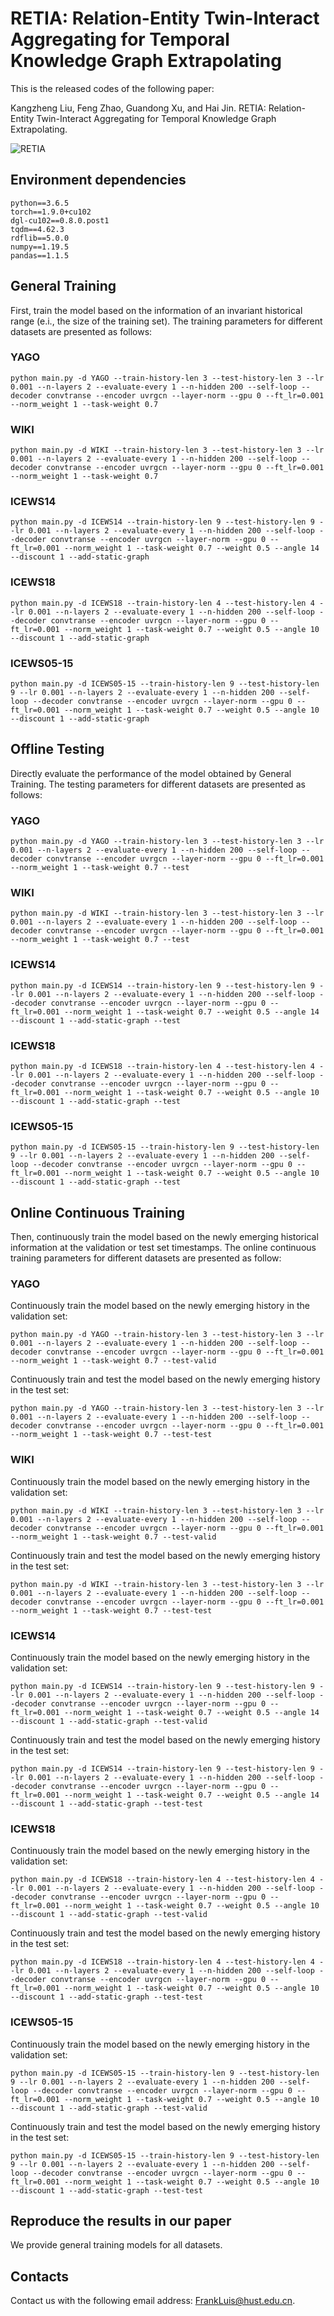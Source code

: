 # RETIA: Relation-Entity Twin-Interact Aggregating for Temporal Knowledge Graph Extrapolating

This is the released codes of the following paper:

Kangzheng Liu, Feng Zhao, Guandong Xu, and Hai Jin. RETIA: Relation-Entity Twin-Interact Aggregating for Temporal Knowledge Graph Extrapolating.

![RETIA](https://github.com/Liudaxian1/FIG/blob/main/RETIA.png)

## Environment dependencies

```shell
python==3.6.5
torch==1.9.0+cu102
dgl-cu102==0.8.0.post1
tqdm==4.62.3
rdflib==5.0.0
numpy==1.19.5
pandas==1.1.5
```

## General Training

First, train the model based on the information of an invariant historical range (e.i., the size of the training set). The training parameters for different datasets are presented as follows:

### YAGO


```shell
python main.py -d YAGO --train-history-len 3 --test-history-len 3 --lr 0.001 --n-layers 2 --evaluate-every 1 --n-hidden 200 --self-loop --decoder convtranse --encoder uvrgcn --layer-norm --gpu 0 --ft_lr=0.001 --norm_weight 1 --task-weight 0.7
```

### WIKI

```shell
python main.py -d WIKI --train-history-len 3 --test-history-len 3 --lr 0.001 --n-layers 2 --evaluate-every 1 --n-hidden 200 --self-loop --decoder convtranse --encoder uvrgcn --layer-norm --gpu 0 --ft_lr=0.001 --norm_weight 1 --task-weight 0.7
```

### ICEWS14

```shell
python main.py -d ICEWS14 --train-history-len 9 --test-history-len 9 --lr 0.001 --n-layers 2 --evaluate-every 1 --n-hidden 200 --self-loop --decoder convtranse --encoder uvrgcn --layer-norm --gpu 0 --ft_lr=0.001 --norm_weight 1 --task-weight 0.7 --weight 0.5 --angle 14 --discount 1 --add-static-graph
```

### ICEWS18

```shell
python main.py -d ICEWS18 --train-history-len 4 --test-history-len 4 --lr 0.001 --n-layers 2 --evaluate-every 1 --n-hidden 200 --self-loop --decoder convtranse --encoder uvrgcn --layer-norm --gpu 0 --ft_lr=0.001 --norm_weight 1 --task-weight 0.7 --weight 0.5 --angle 10 --discount 1 --add-static-graph
```

### ICEWS05-15

```shell
python main.py -d ICEWS05-15 --train-history-len 9 --test-history-len 9 --lr 0.001 --n-layers 2 --evaluate-every 1 --n-hidden 200 --self-loop --decoder convtranse --encoder uvrgcn --layer-norm --gpu 0 --ft_lr=0.001 --norm_weight 1 --task-weight 0.7 --weight 0.5 --angle 10 --discount 1 --add-static-graph
```

## Offline Testing

Directly evaluate the performance of the model obtained by General Training. The testing parameters for different datasets are presented as follows:

### YAGO

```shell
python main.py -d YAGO --train-history-len 3 --test-history-len 3 --lr 0.001 --n-layers 2 --evaluate-every 1 --n-hidden 200 --self-loop --decoder convtranse --encoder uvrgcn --layer-norm --gpu 0 --ft_lr=0.001 --norm_weight 1 --task-weight 0.7 --test
```

### WIKI

```shell
python main.py -d WIKI --train-history-len 3 --test-history-len 3 --lr 0.001 --n-layers 2 --evaluate-every 1 --n-hidden 200 --self-loop --decoder convtranse --encoder uvrgcn --layer-norm --gpu 0 --ft_lr=0.001 --norm_weight 1 --task-weight 0.7 --test
```

### ICEWS14

```shell
python main.py -d ICEWS14 --train-history-len 9 --test-history-len 9 --lr 0.001 --n-layers 2 --evaluate-every 1 --n-hidden 200 --self-loop --decoder convtranse --encoder uvrgcn --layer-norm --gpu 0 --ft_lr=0.001 --norm_weight 1 --task-weight 0.7 --weight 0.5 --angle 14 --discount 1 --add-static-graph --test
```

### ICEWS18

```shell
python main.py -d ICEWS18 --train-history-len 4 --test-history-len 4 --lr 0.001 --n-layers 2 --evaluate-every 1 --n-hidden 200 --self-loop --decoder convtranse --encoder uvrgcn --layer-norm --gpu 0 --ft_lr=0.001 --norm_weight 1 --task-weight 0.7 --weight 0.5 --angle 10 --discount 1 --add-static-graph --test
```

### ICEWS05-15

```shell
python main.py -d ICEWS05-15 --train-history-len 9 --test-history-len 9 --lr 0.001 --n-layers 2 --evaluate-every 1 --n-hidden 200 --self-loop --decoder convtranse --encoder uvrgcn --layer-norm --gpu 0 --ft_lr=0.001 --norm_weight 1 --task-weight 0.7 --weight 0.5 --angle 10 --discount 1 --add-static-graph --test
```

## Online Continuous Training

Then, continuously train the model based on the newly emerging historical information at the validation or test set timestamps. The online continuous training parameters for different datasets are presented as follow:

### YAGO

Continuously train the model based on the newly emerging history in the validation set:

```shell
python main.py -d YAGO --train-history-len 3 --test-history-len 3 --lr 0.001 --n-layers 2 --evaluate-every 1 --n-hidden 200 --self-loop --decoder convtranse --encoder uvrgcn --layer-norm --gpu 0 --ft_lr=0.001 --norm_weight 1 --task-weight 0.7 --test-valid
```

Continuously train and test the model based on the newly emerging history in the test set:

```shell
python main.py -d YAGO --train-history-len 3 --test-history-len 3 --lr 0.001 --n-layers 2 --evaluate-every 1 --n-hidden 200 --self-loop --decoder convtranse --encoder uvrgcn --layer-norm --gpu 0 --ft_lr=0.001 --norm_weight 1 --task-weight 0.7 --test-test
```

### WIKI

Continuously train the model based on the newly emerging history in the validation set:

```shell
python main.py -d WIKI --train-history-len 3 --test-history-len 3 --lr 0.001 --n-layers 2 --evaluate-every 1 --n-hidden 200 --self-loop --decoder convtranse --encoder uvrgcn --layer-norm --gpu 0 --ft_lr=0.001 --norm_weight 1 --task-weight 0.7 --test-valid
```

Continuously train and test the model based on the newly emerging history in the test set:

```shell
python main.py -d WIKI --train-history-len 3 --test-history-len 3 --lr 0.001 --n-layers 2 --evaluate-every 1 --n-hidden 200 --self-loop --decoder convtranse --encoder uvrgcn --layer-norm --gpu 0 --ft_lr=0.001 --norm_weight 1 --task-weight 0.7 --test-test
```

### ICEWS14

Continuously train the model based on the newly emerging history in the validation set:

```shell
python main.py -d ICEWS14 --train-history-len 9 --test-history-len 9 --lr 0.001 --n-layers 2 --evaluate-every 1 --n-hidden 200 --self-loop --decoder convtranse --encoder uvrgcn --layer-norm --gpu 0 --ft_lr=0.001 --norm_weight 1 --task-weight 0.7 --weight 0.5 --angle 14 --discount 1 --add-static-graph --test-valid
```

Continuously train and test the model based on the newly emerging history in the test set:

```shell
python main.py -d ICEWS14 --train-history-len 9 --test-history-len 9 --lr 0.001 --n-layers 2 --evaluate-every 1 --n-hidden 200 --self-loop --decoder convtranse --encoder uvrgcn --layer-norm --gpu 0 --ft_lr=0.001 --norm_weight 1 --task-weight 0.7 --weight 0.5 --angle 14 --discount 1 --add-static-graph --test-test
```

### ICEWS18

Continuously train the model based on the newly emerging history in the validation set:

```shell
python main.py -d ICEWS18 --train-history-len 4 --test-history-len 4 --lr 0.001 --n-layers 2 --evaluate-every 1 --n-hidden 200 --self-loop --decoder convtranse --encoder uvrgcn --layer-norm --gpu 0 --ft_lr=0.001 --norm_weight 1 --task-weight 0.7 --weight 0.5 --angle 10 --discount 1 --add-static-graph --test-valid
```

Continuously train and test the model based on the newly emerging history in the test set:

```shell
python main.py -d ICEWS18 --train-history-len 4 --test-history-len 4 --lr 0.001 --n-layers 2 --evaluate-every 1 --n-hidden 200 --self-loop --decoder convtranse --encoder uvrgcn --layer-norm --gpu 0 --ft_lr=0.001 --norm_weight 1 --task-weight 0.7 --weight 0.5 --angle 10 --discount 1 --add-static-graph --test-test
```

### ICEWS05-15

Continuously train the model based on the newly emerging history in the validation set:

```shell
python main.py -d ICEWS05-15 --train-history-len 9 --test-history-len 9 --lr 0.001 --n-layers 2 --evaluate-every 1 --n-hidden 200 --self-loop --decoder convtranse --encoder uvrgcn --layer-norm --gpu 0 --ft_lr=0.001 --norm_weight 1 --task-weight 0.7 --weight 0.5 --angle 10 --discount 1 --add-static-graph --test-valid
```

Continuously train and test the model based on the newly emerging history in the test set:

```shell
python main.py -d ICEWS05-15 --train-history-len 9 --test-history-len 9 --lr 0.001 --n-layers 2 --evaluate-every 1 --n-hidden 200 --self-loop --decoder convtranse --encoder uvrgcn --layer-norm --gpu 0 --ft_lr=0.001 --norm_weight 1 --task-weight 0.7 --weight 0.5 --angle 10 --discount 1 --add-static-graph --test-test
```

## Reproduce the results in our paper

We provide general training models for all datasets.

## Contacts

Contact us with the following email address: FrankLuis@hust.edu.cn.
